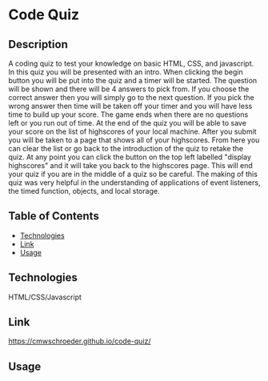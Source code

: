 # Code Quiz

## Description

A coding quiz to test your knowledge on basic HTML, CSS, and javascript. In this quiz you will be presented with an intro. When clicking the begin button you will be put into the quiz and a timer will be started. The question will be shown and there will be 4 answers to pick from. If you choose the correct answer then you will simply go to the next question. If you pick the wrong answer then time will be taken off your timer and you will have less time to build up your score.  The game ends when there are no questions left or you run out of time. At the end of the quiz you will be able to save your score on the list of highscores of your local machine. After you submit you will be taken to a page that shows all of your highscores. From here you can clear the list or go back to the introduction of the quiz to retake the quiz.  At any point you can click the button on the top left labelled "display highscores" and it will take you back to the highscores page. This will end your quiz if you are in the middle of a quiz so be careful. The making of this quiz was very helpful in the understanding of applications of event listeners, the timed function, objects, and local storage.

## Table of Contents

* [Technologies](#technologies)
* [Link](#link)
* [Usage](#usage)


## Technologies

HTML/CSS/Javascript

## Link

https://cmwschroeder.github.io/code-quiz/

## Usage